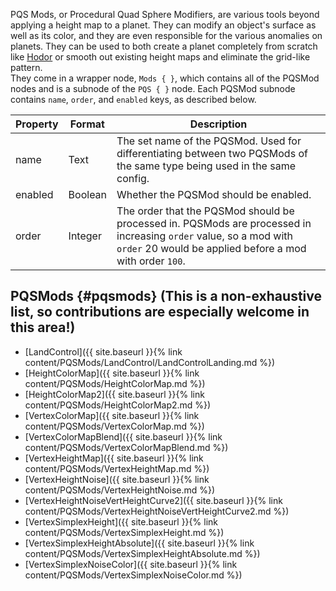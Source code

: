 PQS Mods, or Procedural Quad Sphere Modifiers, are various tools beyond applying a height map to a planet. They can modify an object's surface as well as its color, and they are even responsible for the various anomalies on planets. They can be used to both create a planet completely from scratch like [Hodor](https://github.com/Kopernicus/KopernicusExamples/blob/master/KopernicusExamples/Creating%20New%20Bodies/ProceduralBody/Hodor.cfg) or smooth out existing height maps and eliminate the grid-like pattern.  
They come in a wrapper node, `Mods { }`, which contains all of the PQSMod nodes and is a subnode of the `PQS { }` node.
Each PQSMod subnode contains `name`, `order`, and `enabled` keys, as described below.

|Property|Format|Description|
|--------|------|-----------|
|name|Text|The set name of the PQSMod. Used for differentiating between two PQSMods of the same type being used in the same config.|
|enabled|Boolean|Whether the PQSMod should be enabled.|
|order|Integer|The order that the PQSMod should be processed in. PQSMods are processed in increasing `order` value, so a mod with `order` 20 would be applied before a mod with order `100`.|

## PQSMods {#pqsmods} (This is a non-exhaustive list, so contributions are especially welcome in this area!)
+ [LandControl]({{ site.baseurl }}{% link content/PQSMods/LandControl/LandControlLanding.md %})
+ [HeightColorMap]({{ site.baseurl }}{% link content/PQSMods/HeightColorMap.md %})
+ [HeightColorMap2]({{ site.baseurl }}{% link content/PQSMods/HeightColorMap2.md %})
+ [VertexColorMap]({{ site.baseurl }}{% link content/PQSMods/VertexColorMap.md %})
+ [VertexColorMapBlend]({{ site.baseurl }}{% link content/PQSMods/VertexColorMapBlend.md %})
+ [VertexHeightMap]({{ site.baseurl }}{% link content/PQSMods/VertexHeightMap.md %})
+ [VertexHeightNoise]({{ site.baseurl }}{% link content/PQSMods/VertexHeightNoise.md %})
+ [VertexHeightNoiseVertHeightCurve2]({{ site.baseurl }}{% link content/PQSMods/VertexHeightNoiseVertHeightCurve2.md %})
+ [VertexSimplexHeight]({{ site.baseurl }}{% link content/PQSMods/VertexSimplexHeight.md %})
+ [VertexSimplexHeightAbsolute]({{ site.baseurl }}{% link content/PQSMods/VertexSimplexHeightAbsolute.md %})
+ [VertexSimplexNoiseColor]({{ site.baseurl }}{% link content/PQSMods/VertexSimplexNoiseColor.md %})
